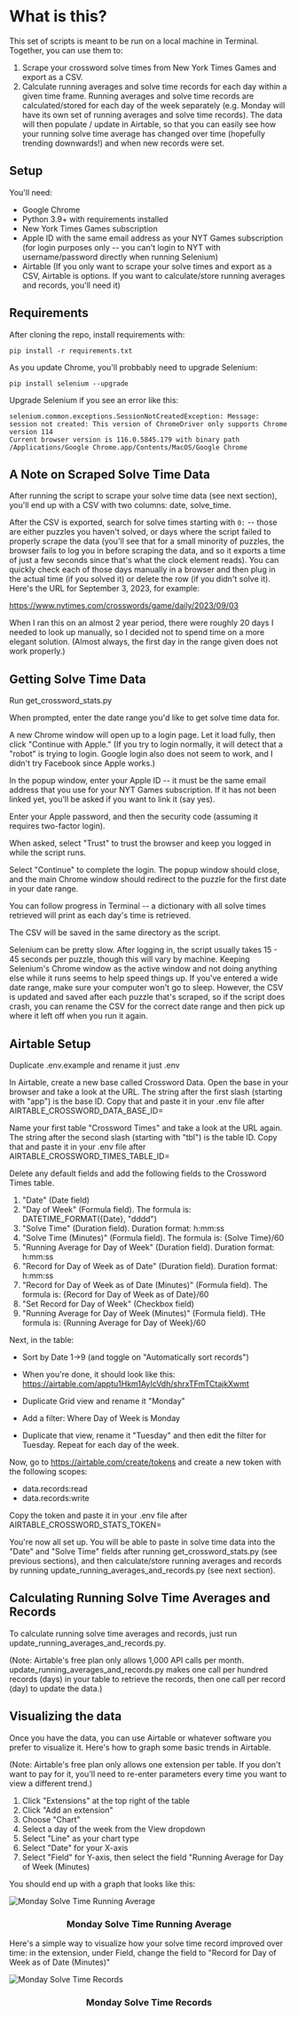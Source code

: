 # What is this?

This set of scripts is meant to be run on a local machine in Terminal. Together, you can use them to:

1. Scrape your crossword solve times from New York Times Games and export as a CSV. 
2. Calculate running averages and solve time records for each day within a given time frame. Running averages and solve time records are calculated/stored for each day of the week separately (e.g. Monday will have its own set of running averages and solve time records). The data will then populate / update in Airtable, so that you can easily see how your running solve time average has changed over time (hopefully trending downwards!) and when new records were set. 

## Setup

You'll need:

- Google Chrome
- Python 3.9+ with requirements installed
- New York Times Games subscription
- Apple ID with the same email address as your NYT Games subscription (for login purposes only -- you can't login to NYT with username/password directly when running Selenium)
- Airtable (If you only want to scrape your solve times and export as a CSV, Airtable is options. If you want to calculate/store running averages and records, you'll need it)

## Requirements

After cloning the repo, install requirements with:

    pip install -r requirements.txt

As you update Chrome, you'll probbably need to upgrade Selenium:

    pip install selenium --upgrade

Upgrade Selenium if you see an error like this:

    selenium.common.exceptions.SessionNotCreatedException: Message: session not created: This version of ChromeDriver only supports Chrome version 114
    Current browser version is 116.0.5845.179 with binary path /Applications/Google Chrome.app/Contents/MacOS/Google Chrome

## A Note on Scraped Solve Time Data

After running the script to scrape your solve time data (see next section), you'll end up with a CSV with two columns: date, solve_time. 

After the CSV is exported, search for solve times starting with `0:` -- those are either puzzles you haven't solved, or days where the script failed to properly scrape the data (you'll see that for a small minority of puzzles, the browser fails to log you in before scraping the data, and so it exports a time of just a few seconds since that's what the clock element reads). You can quickly check each of those days manually in a browser and then plug in the actual time (if you solved it) or delete the row (if you didn't solve it). Here's the URL for September 3, 2023, for example:

https://www.nytimes.com/crosswords/game/daily/2023/09/03

When I ran this on an almost 2 year period, there were roughly 20 days I needed to look up manually, so I decided not to spend time on a more elegant solution. (Almost always, the first day in the range given does not work properly.)

## Getting Solve Time Data

Run get_crossword_stats.py

When prompted, enter the date range you'd like to get solve time data for.

A new Chrome window will open up to a login page. Let it load fully, then click "Continue with Apple." (If you try to login normally, it will detect that a "robot" is trying to login. Google login also does not seem to work, and I didn't try Facebook since Apple works.)

In the popup window, enter your Apple ID -- it must be the same email address that you use for your NYT Games subscription. If it has not been linked yet, you'll be asked if you want to link it (say yes).

Enter your Apple password, and then the security code (assuming it requires two-factor login).

When asked, select "Trust" to trust the browser and keep you logged in while the script runs.

Select "Continue" to complete the login. The popup window should close, and the main Chrome window should redirect to the puzzle for the first date in your date range.

You can follow progress in Terminal -- a dictionary with all solve times retrieved will print as each day's time is retrieved. 

The CSV will be saved in the same directory as the script. 

Selenium can be pretty slow. After logging in, the script usually takes 15 - 45 seconds per puzzle, though this will vary by machine. Keeping Selenium's Chrome window as the active window and not doing anything else while it runs seems to help speed things up. If you've entered a wide date range, make sure your computer won't go to sleep. However, the CSV is updated and saved after each puzzle that's scraped, so if the script does crash, you can rename the CSV for the correct date range and then pick up where it left off when you run it again.

## Airtable Setup

Duplicate .env.example and rename it just .env

In Airtable, create a new base called Crossword Data. Open the base in your browser and take a look at the URL. The string after the first slash (starting with "app") is the base ID. Copy that and paste it in your .env file after AIRTABLE_CROSSWORD_DATA_BASE_ID=

Name your first table "Crossword Times" and take a look at the URL again. The string after the second slash (starting with "tbl") is the table ID. Copy that and paste it in your .env file after AIRTABLE_CROSSWORD_TIMES_TABLE_ID=

Delete any default fields and add the following fields to the Crossword Times table. 

1. "Date" (Date field)
2. "Day of Week" (Formula field). The formula is:
    DATETIME_FORMAT({Date}, "dddd")
3. "Solve Time" (Duration field). Duration format: h:mm:ss
4. "Solve Time (Minutes)" (Formula field). The formula is:
    {Solve Time}/60
5. "Running Average for Day of Week" (Duration field). Duration format: h:mm:ss
6. "Record for Day of Week as of Date" (Duration field). Duration format: h:mm:ss
7. "Record for Day of Week as of Date (Minutes)" (Formula field). The formula is:
    {Record for Day of Week as of Date}/60
8. "Set Record for Day of Week" (Checkbox field)
9. "Running Average for Day of Week (Minutes)" (Formula field). THe formula is:
    {Running Average for Day of Week}/60

Next, in the table:

- Sort by Date 1->9 (and toggle on "Automatically sort records")

- When you're done, it should look like this: https://airtable.com/apptu1Hkm1AyIcVdh/shrxTFmTCtajkXwmt

- Duplicate Grid view and rename it "Monday"

- Add a filter: Where Day of Week is Monday

- Duplicate that view, rename it "Tuesday" and then edit the filter for Tuesday. Repeat for each day of the week.

Now, go to https://airtable.com/create/tokens and create a new token with the following scopes:

- data.records:read
- data.records:write

Copy the token and paste it in your .env file after AIRTABLE_CROSSWORD_STATS_TOKEN=

You're now all set up. You will be able to paste in solve time data into the "Date" and "Solve Time" fields after running get_crossword_stats.py (see previous sections), and then calculate/store running averages and records by running update_running_averages_and_records.py (see next section).

## Calculating Running Solve Time Averages and Records

To calculate running solve time averages and records, just run update_running_averages_and_records.py.

(Note: Airtable's free plan only allows 1,000 API calls per month. update_running_averages_and_records.py makes one call per hundred records (days) in your table to retrieve the records, then one call per record (day) to update the data.)

## Visualizing the data

Once you have the data, you can use Airtable or whatever software you prefer to visualize it. Here's how to graph some basic trends in Airtable.

(Note: Airtable's free plan only allows one extension per table. If you don't want to pay for it, you'll need to re-enter parameters every time you want to view a different trend.)

1. Click "Extensions" at the top right of the table
2. Click "Add an extension"
3. Choose "Chart"
4. Select a day of the week from the View dropdown
5. Select "Line" as your chart type
6. Select "Date" for your X-axis
7. Select "Field" for Y-axis, then select the field "Running Average for Day of Week (Minutes)

You should end up with a graph that looks like this: 

![Monday Solve Time Running Average](graphs/monday_running_average.png)
<h3 align="center">Monday Solve Time Running Average</h3>

Here's a simple way to visualize how your solve time record improved over time: in the extension, under Field, change the field to "Record for Day of Week as of Date (Minutes)"

![Monday Solve Time Records](graphs/monday_records.png)
<h3 align="center">Monday Solve Time Records</h3>






